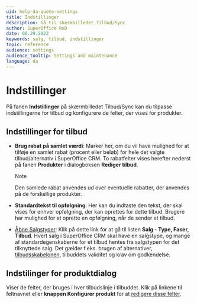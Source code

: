 ```yaml
---
uid: help-da-quote-settings
title: Indstillinger
description: Gå til skærmbilledet Tilbud/Sync
author: SuperOffice RnD
date: 06.29.2022
keywords: salg, tilbud, indstillinger
topic: reference
audience: settings
audience_tooltip: Settings and maintenance
language: da
---
```


# Indstillinger

På fanen **Indstillinger** på skærmbilledet Tilbud/Sync kan du tilpasse indstillingerne for tilbud og konfigurere de felter, der vises for produkter.

## Indstillinger for tilbud

* **Brug rabat på samlet værdi**: Marker her, om du vil have mulighed for at tilføje en samlet rabat (procent eller beløb) for hele det valgte tilbud/alternativ i SuperOffice CRM. To rabatfelter vises herefter nederst på fanen **Produkter** i dialogboksen **Rediger tilbud**.

    > [!NOTE]
    > Den samlede rabat anvendes ud over eventuelle rabatter, der anvendes på de forskellige produkter.

* **Standardtekst til opfølgning**: Her kan du indtaste den tekst, der skal vises for enhver opfølgning, der kan oprettes for dette tilbud. Brugere har mulighed for at oprette en opfølgning, når de sender et tilbud.

* [Åbne Salgstyper][1]: Klik på dette link for at gå til listen **Salg - Type, Faser, Tilbud**. Hvert salg i SuperOffice CRM skal have en salgstype, og mange af standardegenskaberne for et tilbud hentes fra salgstypen for det tilknyttede salg. Det gælder f.eks. brugen af alternativer, [tilbudsskabelonen][3], tilbuddets validitet og krav om godkendelse.

## Indstilinger for produktdialog

Viser de felter, der bruges i hver tilbudslinje i tilbuddet. Klik på linkene til feltnavnet eller **knappen Konfigurer produkt** for at [redigere disse felter][2].

<!-- Referenced links -->
[1]: ../../../sale/admin/sale-type.md
[2]: product/configure.md
[3]: ../../../document/templates/learn/quote-templates.md

<!-- Referenced images -->
